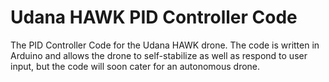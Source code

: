 # Udana HAWK PID Controller Code
The PID Controller Code for the Udana HAWK drone. The code is written in Arduino and allows the drone to self-stabilize 
as well as respond to user input, but the code will soon cater for an autonomous drone.

